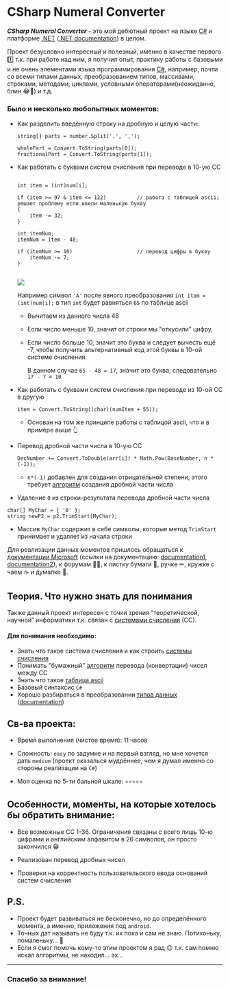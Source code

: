 # CSharp Numeral Converter
***CSharp Numeral Converter*** - это мой дебютный проект на языке [C#](https://ru.wikipedia.org/wiki/C_Sharp) и платформе [.NET](https://en.wikipedia.org/wiki/.NET_Framework) ([.NET documentation](https://docs.microsoft.com/en-us/dotnet/)) в целом.

Проект безусловно интересный и полезный, именно в качестве первого 1️⃣ т.к. при работе над ним, я получил опыт, практику работы с базовыми и не очень элементами языка программирования [C#](https://docs.microsoft.com/en-us/dotnet/csharp/), например, почти со всеми типами данных, преобразованием типов, массивами, строками, методами, циклами, условными операторами(неожиданно, блин 😂🤣) и т.д. 

### Было и несколько любопытных моментов: 

* Как разделить введённую строку на дробную и целую части: 
  
  ```
  string[] parts = number.Split('.', ',');

  wholePart = Convert.ToString(parts[0]);
  fractionalPart = Convert.ToString(parts[1]);
  ```
  
* Как работать с буквами систем счисления при переводе в 10-ую СС

  ```
  
  int item = (int)num[i];

  if (item >= 97 & item <= 122)          // работа с таблицей ascii; решает проблему если ввели маленькую букву
  {
      item -= 32;
  }

  int itemNum;
  itemNum = item - 48;

  if (itemNum >= 10)                     // перевод цифры в букву
      itemNum -= 7;
  }
 
  ```
  ![](https://lh3.googleusercontent.com/proxy/43ADxOKH7uYNxZHSEZEOlo92PXQ0ndKwYZl0lSaB6ed07OQEAfgNYp1DgJ53_24ZV12qH4_4hwmyQg) 
  
  Например символ `'A'` после явного преобразования `int item = (int)num[i];` в тип `int` будет равняться `65` по таблице ascii
  
  * Вычитаем из данного числа 48 
  * Если число меньше 10, значит от строки мы "откусили" цифру, 
  * Если число больше 10, значит это буква и следует вычесть ещё -7, чтобы получить альтернативный код этой буквы в 10-ой системе счисления. 
  
    В данном случае `65 - 48 = 17`, значит это буква, следовательно `17 - 7 = 10`
    
* Как работать с буквами систем счисления при переводе из 10-ой СС в другую
  ```
  item = Convert.ToString((char)(numItem + 55));
  ```
  * Основан на том же принципе работы с таблицой ascii, что и в примере выше 👆
  
  
* Перевод дробной части числа в 10-ую СС
  ```
  DecNumber += Convert.ToDouble(arr[i]) * Math.Pow(BaseNumber, n * (-1));     
  ```
  * `n*(-1)` добавлен для создания отрицательной степени, этого требует [алгоритм](https://ege-study.ru/ege-informatika/sistemy-schisleniya-perevod-iz-odnoj-sistemy-v-druguyu/) создания дробной части числа
  
  
* Удаление `0` из строки-результата перевода дробной части числа
```
char[] MyChar = { '0' };                   
string newP2 = p2.TrimStart(MyChar);
```
  * Массив `MyChar` содержит в себе символы, которые метод `TrimStart` принимает и удаляет из начала строки

Для реализации данных моментов пришлось обращаться к [документации Microsoft](https://docs.microsoft.com/en-us/dotnet/csharp/) (ссылки на документацию: [documentation1](https://docs.microsoft.com/en-us/dotnet/csharp/programming-guide/), [documentation2](https://docs.microsoft.com/en-us/dotnet/csharp/language-reference/)), к форумам 👨‍💻, к листку бумаги 📄, ручке ✏, кружке с чаем ☕ и думалке 🧠. 

## Теория. Что нужно знать для понимания

Также данный проект интересен с точки зрения “теоретической, научной” информатики т.к. связан с [системами счисления](https://ru.wikipedia.org/wiki/%D0%A1%D0%B8%D1%81%D1%82%D0%B5%D0%BC%D0%B0_%D1%81%D1%87%D0%B8%D1%81%D0%BB%D0%B5%D0%BD%D0%B8%D1%8F) (СС). 
#### Для понимания необходимо: ####
* Знать что такое система счисления и как строить [системы счисления](https://ru.wikipedia.org/wiki/%D0%A1%D0%B8%D1%81%D1%82%D0%B5%D0%BC%D0%B0_%D1%81%D1%87%D0%B8%D1%81%D0%BB%D0%B5%D0%BD%D0%B8%D1%8F)
* Понимать "бумажный" [алгоритм](https://ege-study.ru/ege-informatika/sistemy-schisleniya-perevod-iz-odnoj-sistemy-v-druguyu/) перевода (конвертации) чисел между СС
* Знать что такое [таблица ascii](https://ru.wikipedia.org/wiki/ASCII)  
* Базовый синтаксис `C#`
* Хорошо разбираться в преобразовании [типов данных](https://docs.microsoft.com/ru-ru/dotnet/csharp/fundamentals/types/) ([documentation](https://docs.microsoft.com/ru-ru/dotnet/csharp/language-reference/builtin-types/built-in-types))

## Св-ва проекта:
* Время выполнения (чистое время): 11 часов

* Сложность: `easy` по задумке и на первый взгляд, но мне хочется дать `medium` (проект оказалься мудрённее, чем я думал именно со стороны реализации на `C#`)

* Моя оценка по 5-ти бальной шкале: `⭐⭐⭐⭐⭐`

## Особенности, моменты, на которые хотелось бы обратить внимание: 

* Все возможные СС 1-36. Ограничения связаны с всего лишь 10-ю цифрами и английским алфавитом в 26 символов, он просто закончился 😁

* Реализован перевод дробных чисел

* Проверки на корректность пользовательского ввода оснований систем счисления

## P.S.
* Проект будет развиваться не бесконечно, но до определённого момента, а именно, приложения под `android`.
* Точных дат называть не буду т.к. их пока и сам не знаю. Потихоньку, помаленьку... 🐌
* Если я смог помочь кому-то этим проектом я рад 😉 т.к. сам помню искал алгоритмы, не находил... эх...
---

### Спасибо за внимание!
